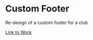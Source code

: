 # Custom Footer
Re-design of a custom footer for a club

[Link to Work](https://capitalclubfooter.netlify.app/)
